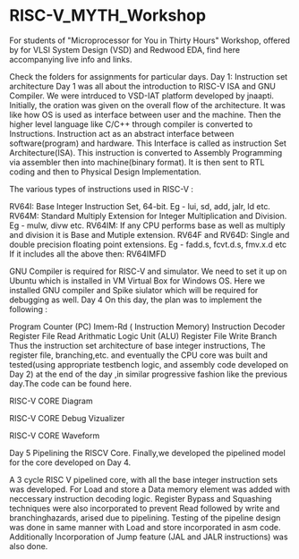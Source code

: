 # RISC-V_MYTH_Workshop

For students of "Microprocessor for You in Thirty Hours" Workshop, offered by for VLSI System Design (VSD) and Redwood EDA, find here accompanying live info and links.

Check the folders for assignments for particular days.
Day 1: Instruction set architecture
Day 1 was all about the introduction to RISC-V ISA and GNU Compiler. We were intrduced to VSD-IAT platform developed by jnaapti. Initially, the oration was given on the overall flow of the architecture. It was like how OS is used as interface between user and the machine. Then the higher level language like C/C++ through compiler is converted to Instructions. Instruction act as an abstract interface between software(program) and hardware. This Interface is called as instruction Set Architecture(ISA). This instruction is converted to Assembly Programming via assembler then into machine(binary format). It is then sent to RTL coding and then to Physical Design Implementation.

The various types of instructions used in RISC-V :

RV64I: Base Integer Instruction Set, 64-bit. Eg - lui, sd, add, jalr, ld etc.
RV64M: Standard Multiply Extension for Integer Multiplication and Division. Eg - mulw, divw etc.
RV64IM: If any CPU performs base as well as multiply and division it is Base and Mutiple extension.
RV64F and RV64D: Single and double precision floating point extensions. Eg - fadd.s, fcvt.d.s, fmv.x.d etc
If it includes all the above then: RV64IMFD

GNU Compiler is required for RISC-V and simulator. We need to set it up on Ubuntu which is installed in VM Virtual Box for Windows OS. Here we installed GNU compiler and Spike siulator which will be required for debugging as well.
Day 4
On this day, the plan was to implement the following :

Program Counter (PC)
Imem-Rd ( Instruction Memory)
Instruction Decoder
Register File Read
Arithmatic Logic Unit (ALU)
Register File Write
Branch
Thus the instruction set architecture of base integer instructions, The register file, branching,etc. and eventually the CPU core was built and tested(using appropriate testbench logic, and assembly code developed on Day 2) at the end of the day ,in similar progressive fashion like the previous day.The code can be found here.

RISC-V CORE Diagram 

RISC-V CORE Debug Vizualizer 

RISC-V CORE Waveform 

Day 5 Pipelining the RISCV Core.
Finally,we developed the pipelined model for the core developed on Day 4.

A 3 cycle RISC V pipelined core, with all the base integer instruction sets was developed.
For Load and store a Data memory element was added with neccessary instruction decoding logic.
Register Bypass and Squashing techniques were also incorporated to prevent Read followed by write and branchinghazards, arised due to pipelining.
Testing of the pipeline design was done in same manner with Load and store incorporated in asm code.
Additionally Incorporation of Jump feature (JAL and JALR instructions) was also done.
